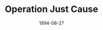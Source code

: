 ---
mission_id: opjust
editorsChoice:
title: "Operation Just Cause"
authors: 
    - "Matthew E. Neuman"
date: 1994-08-27
filename: "opjust1a.zip"
description: " Infiltrate and destroy an Imperial Research Station that is being used conduct Cyborg research on humans."
cover:
levelReplaced:	SECBASE
difficulty: no
bm:	yes
fme: yes
wax: no
three_do: yes
voc: no
gmd: no
vue: no
lfd: no
base: "New level from scratch" 
editors: "DFUSE 1.00"

---
